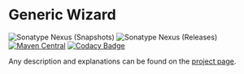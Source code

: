 # Generic Wizard
![Sonatype Nexus (Snapshots)](https://img.shields.io/nexus/s/bayern.steinbrecher/GenericWizard?server=https%3A%2F%2Foss.sonatype.org)
![Sonatype Nexus (Releases)](https://img.shields.io/nexus/r/bayern.steinbrecher/Wizard?server=https%3A%2F%2Foss.sonatype.org)
[![Maven Central](https://img.shields.io/maven-central/v/bayern.steinbrecher/Wizard.svg?label=Maven%20Central)](https://search.maven.org/search?q=g:%22bayern.steinbrecher%22%20AND%20a:%22Wizard%22)
[![Codacy Badge](https://api.codacy.com/project/badge/Grade/03022e27955b420884e58fa4146a0c97)](https://www.codacy.com/manual/junktogo/GenericWizard?utm_source=github.com&amp;utm_medium=referral&amp;utm_content=TrackerSB/Wizard&amp;utm_campaign=Badge_Grade)

Any description and explanations can be found on the [project page](https://steinbrecher.bayern/projects/mavenPackages.html#genericWizard).
